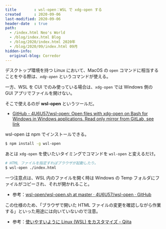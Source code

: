 ```yaml
---
title        : wsl-open：WSL で xdg-open する
created      : 2020-09-06
last-modified: 2020-09-06
header-date  : true
path:
  - /index.html Neo's World
  - /blog/index.html Blog
  - /blog/2020/index.html 2020年
  - /blog/2020/09/index.html 09月
hidden-info:
  original-blog: Corredor
---
```


デスクトップ環境を持つ Linux において、MacOS の `open` コマンドに相当することをやる際は、_`xdg-open`_ というコマンドが使える。

一方、WSL を CUI でのみ使っている場合は、`xdg-open` では Windows 側の GUI アプリでファイルを開けない。

そこで使えるのが **wsl-open** というツールだ。

- [GitHub - 4U6U57/wsl-open: Open files with xdg-open on Bash for Windows in Windows applications. Read only mirror from GitLab, see link](https://github.com/4U6U57/wsl-open)

wsl-open は npm でインストールできる。

```bash
$ npm install -g wsl-open
```

あとは `xdg-open` を使いたいタイミングでコマンドを `wsl-open` と変えるだけ。

```bash
# HTML ファイルを指定すればブラウザが起動したり。
$ wsl-open ./index.html
```

一つ注意点は、WSL 内のファイルを開く時は Windows の Temp フォルダにファイルがコピーされ、それが開かれること。

- 参考：[wsl-open/wsl-open.sh at master · 4U6U57/wsl-open · GitHub](https://github.com/4U6U57/wsl-open/blob/master/wsl-open.sh#L209-L228)

この仕様のため、「ブラウザで開いた HTML ファイルの変更を確認しながら作業する」といった用途には向いていないので注意。

- 参考：[使いやすいように Linux (WSL) をカスタマイズ - Qiita](https://qiita.com/kikuchi_kentaro/items/22b7fe3b93729f8e7b17)
